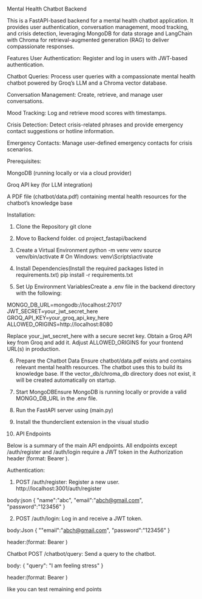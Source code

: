 Mental Health Chatbot Backend

This is a FastAPI-based backend for a mental health chatbot application. It provides user authentication, conversation management, mood tracking, and crisis detection, leveraging MongoDB for data storage and LangChain with Chroma for retrieval-augmented generation (RAG) to deliver compassionate responses.

Features
User Authentication: Register and log in users with JWT-based authentication.

Chatbot Queries: Process user queries with a compassionate mental health chatbot powered by Groq’s LLM and a Chroma vector database.

Conversation Management: Create, retrieve, and manage user conversations.

Mood Tracking: Log and retrieve mood scores with timestamps.

Crisis Detection: Detect crisis-related phrases and provide emergency contact suggestions or hotline information.

Emergency Contacts: Manage user-defined emergency contacts for crisis scenarios.


Prerequisites:

MongoDB (running locally or via a cloud provider)

Groq API key (for LLM integration)

A PDF file (chatbot/data.pdf) containing mental health resources for the chatbot’s knowledge base

Installation:

1. Clone the Repository
git clone <repository-url>

2. Move to Backend folder.
cd project_fastapi/backend

3. Create a Virtual Environment
python -m venv venv
source venv/bin/activate  # On Windows: venv\Scripts\activate

4. Install Dependencies(Install the required packages listed in requirements.txt)
pip install -r requirements.txt

5. Set Up Environment VariablesCreate a .env file in the backend directory with the following:

MONGO_DB_URL=mongodb://localhost:27017
JWT_SECRET=your_jwt_secret_here
GROQ_API_KEY=your_groq_api_key_here
ALLOWED_ORIGINS=http://localhost:8080

Replace your_jwt_secret_here with a secure secret key.
Obtain a Groq API key from Groq and add it.
Adjust ALLOWED_ORIGINS for your frontend URL(s) in production.

6. Prepare the Chatbot Data Ensure chatbot/data.pdf exists and contains relevant mental health resources. The chatbot uses this to build its knowledge base. If the vector_db/chroma_db directory does not exist, it will be created automatically on startup.


7. Start MongoDBEnsure MongoDB is running locally or provide a valid MONGO_DB_URL in the .env file.

8. Run the FastAPI server using (main.py)

9. Install the thunderclient extension in the visual studio

10. API Endpoints

Below is a summary of the main API endpoints. All endpoints except /auth/register and /auth/login require a JWT token in the Authorization header (format: Bearer <token>).


Authentication:

1. POST /auth/register: Register a new user.
http://localhost:3001/auth/register

body:json
{
  "name":"abc",
  "email":"abch@gmail.com",
  "password":"123456"
}

2. POST /auth/login: Log in and receive a JWT token.

body:Json
{
 ""email":"abch@gmail.com",
  "password":"123456"
}

header:(format: Bearer <token>)

Chatbot
POST /chatbot/query: Send a query to the chatbot.

body:
{
  "query": "I am feeling stress"
}

header:(format: Bearer <token>)

like you can test remaining end points
